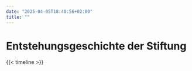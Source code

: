 ```yaml
---
date: "2025-04-05T18:40:56+02:00"
title: ""
---
```


# Entstehungsgeschichte der Stiftung

{{< timeline >}}
